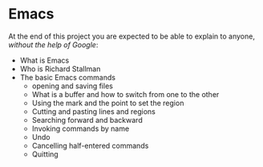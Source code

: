 # Emacs

At the end of this project you are expected to be able to explain to anyone, *without the help of Google*:

* What is Emacs
* Who is Richard Stallman
* The basic Emacs commands
  * opening and saving files
  * What is a buffer and how to switch from one to the other
  * Using the mark and the point to set the region
  * Cutting and pasting lines and regions
  * Searching forward and backward
  * Invoking commands by name
  * Undo
  * Cancelling half-entered commands
  * Quitting